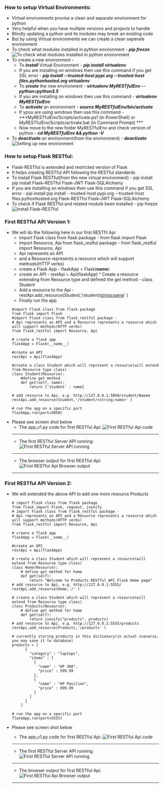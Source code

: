 ### How to setup Virtual Environments:
  * Virtual environments provise a clean and separate environment for python
  * Very helpful when you have multiple versions and projects to handle 
  * Blindly updating a python and its modules may break an existing  code
  * But by using Virtual environments we can create a clean seperate environment 
  * To check what modules installed in python environment - ***pip freeze***
    ![To check what modules installed in python environment](../images/002-03-Pip-Freeze.png)
  * To create a new environment - 
    * To ***install*** Virtual Environment - ***pip install virtualenv***
     * If you are installing on windows then use this command if you get SSL error - ***pip install --trusted-host pypi.org --trusted-host files.pythonhosted.org virtualenv***
    * To ***create*** the new environment - ***virtualenv MyRESTfulEnv --python=python3.5***
     * If  you are installing on windows then use this command - ***virtualenv MyRESTfulEnv***
    * To ***activate*** an environment - ***source MyRESTfulEnv/bin/activate***
     * If ypou are using windows then use this command - ***MyRESTfulEnv/Scripts/activate.ps1 (in PowerShell) or MyRESTfulEnv/Scripts/activate.bat (in Command Prompt) ***
    * Now move to the new folder MyRESTfulEnv and check version of python - ***cd MyRESTfulEnv && python -V***
  * To ***deactivate*** an environment(from the environment) - ***deactivate***
    ![Setting up new environment](../images/002-03-Setting-up-new-enviroment.png)

### How to setup Flask RESTful:
  * Flask-RESTful is extended and restricted version of Flask 
  * It helps creating RESTful API following the RESTful standards
  * To install Flask RESTful(from the new virtual environment) - pip install pip install Flask-RESTful Flask-JWT Flask-SQLAlchemy
   * If you are installing on windows then use this command if you get SSL error - pip install pip install --trusted-host pypi.org --trusted-host files.pythonhosted.org Flask-RESTful  Flask-JWT Flask-SQLAlchemy
  * To check if Flask RESTful and related module been installed  - pip freeze
    ![Install Flask-RESTful](../images/002-03-Install-Flask-RESTful.png)

### First RESTful API Version 1:
  * We will do the following here in our first RESTfil Api
    * Import Flask class from flask package - from flask import Flask
    * Import Resource, Api from flask_restful package - from flask_restful import Resource, Api
    * Api represents an API 
    * and a Resource represents a resource which will support methods(HTTP verbs)
    * create a Flask App - flaskApp = Flask(__name__)
    * create an API - restApi = Api(flaskApp)
    ^ Create a resource extending from Resource type and defined the get method - class Student
    * Add a resource to the Api - restApi.add_resource(Student,'/student/<string:name>' )
    * Finally run the app 
    ```
    #import Flask class from flask package
    from flask import Flask
    #import Flask class from flask_restful package - 
    # Api represents an API and a Resource represents a resource which will support methods(HTTP verbs)
    from flask_restful import Resource, Api

    # create a flask app
    flaskApp = Flask(__name__)

    #create an API 
    restApi = Api(flaskApp)

    #create a class Student which will represent a resource(will extend from Resource type class)
    class Student(Resource):
        #define get method
        def get(self, name):
            return {'student' : name}

    # add resource to Api. e.g. http://127.0.0.1:5050/student/Naeem 
    restApi.add_resource(Student,'/student/<string:name>' )

    # run the app on a specific port
    flaskApp.run(port=5050)

    ```
  * Please see screen shot below
    * The app_v1.py code for first RESTful Api:
    ![First RESTful Api code](../images/002-03-FirstRestfulAPI-ServerCode.png)
    ---------------------------------------------------------------------------------
    * The first RESTful Server API running:
    ![First RESTful Server API running](../images/002-03-FirstRestfulAPI-Server-Running.png)
    ---------------------------------------------------------------------------------
    * The browser output for first RESTful Api:
    ![First RESTful Api Browser output](../images/002-03-FirstRestfu;API-BrowserOutput.png)
    ---------------------------------------------------------------------------------


### First RESTful API Version 2:
  * We will extended the above API to add one more resource Products

    ```
    # import Flask class from flask package
    from flask import Flask, request, jsonify
    # import Flask class from flask_restful package - 
    # Api represents an API and a Resource represents a resource which will support methods(HTTP verbs)
    from flask_restful import Resource, Api

    # create a flask app
    flaskApp = Flask(__name__)

    #create an API 
    restApi = Api(flaskApp)

    # create a class Student which will represent a resource(will extend from Resource type class)
    class Home(Resource):
        # define get method for home
        def get(self):
            return "Welcome to Products RESTful API Flask Home page"
    # add resource to Api. e.g. http://127.0.0.1:5555/ 
    restApi.add_resource(Home,'/' )

    # create a class Student which will represent a resource(will extend from Resource type class)
    class Products(Resource):
        # define get method for home
        def get(self):
            return jsonify("products", products)
    # add resource to Api. e.g. http://127.0.0.1:5555/products
    restApi.add_resource(Products,'/products' )

    # currently storing products in this dictionary(in actual scenario, you may save it to database)
    products = [
          {
            "category" : "laptops",
            "items" : [
              {
                "name" : "HP 360",
                "price" : 599.99
              },
              {
                "name" : "HP Pavilion",
                "price" : 699.99
              }
            ]
          }
        ]

    # run the app on a specific port
    flaskApp.run(port=5555)

    ```
  * Please see screen shot below
    * The app_v1.py code for first RESTful Api:
    ![First RESTful Api code](../images/002-03-FirstRestfulAPI-ServerCode-2.png)
    ---------------------------------------------------------------------------------
    * The first RESTful Server API running:
    ![First RESTful Server API running](../images/002-03-FirstRestfulAPI-Server-Running-2.png)
    ---------------------------------------------------------------------------------
    * The browser output for first RESTful Api:
    ![First RESTful Api Browser output](../images/002-03-FirstRestfu;API-BrowserOutput3.png)
    ---------------------------------------------------------------------------------




